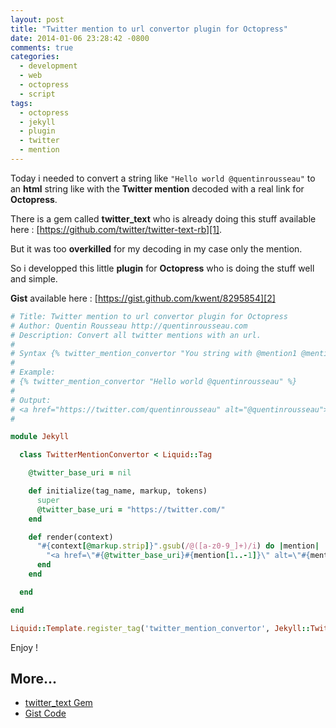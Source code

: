 ```yaml
---
layout: post
title: "Twitter mention to url convertor plugin for Octopress"
date: 2014-01-06 23:28:42 -0800
comments: true
categories:
  - development
  - web
  - octopress
  - script
tags:
  - octopress
  - jekyll
  - plugin
  - twitter
  - mention
---
```


Today i needed to convert a string like ``"Hello world @quentinrousseau"`` to an **html** string like with the **Twitter mention** decoded with a real link for **Octopress**.

There is a gem called **twitter_text** who is already doing this stuff available here : [https://github.com/twitter/twitter-text-rb][1].

But it was too **overkilled** for my decoding in my case only the mention.

So i developped this little **plugin** for **Octopress** who is doing the stuff well and simple.

**Gist** available here : [https://gist.github.com/kwent/8295854][2]

```ruby
# Title: Twitter mention to url convertor plugin for Octopress
# Author: Quentin Rousseau http://quentinrousseau.com
# Description: Convert all twitter mentions with an url.
#
# Syntax {% twitter_mention_convertor "You string with @mention1 @mention2" %}
#
# Example:
# {% twitter_mention_convertor "Hello world @quentinrousseau" %}
#
# Output:
# <a href="https://twitter.com/quentinrousseau" alt="@quentinrousseau">@quentinrousseau</a>
#

module Jekyll

  class TwitterMentionConvertor < Liquid::Tag

    @twitter_base_uri = nil

    def initialize(tag_name, markup, tokens)
      super
      @twitter_base_uri = "https://twitter.com/"
    end

    def render(context)
      "#{context[@markup.strip]}".gsub(/@([a-z0-9_]+)/i) do |mention|
        "<a href=\"#{@twitter_base_uri}#{mention[1..-1]}\" alt=\"#{mention}\">#{mention}</a>"
      end
    end

  end

end

Liquid::Template.register_tag('twitter_mention_convertor', Jekyll::TwitterMentionConvertor)
```

Enjoy !

## More...

- [twitter_text Gem][1]
- [Gist Code][2]

[1]: https://github.com/twitter/twitter-text-rb
[2]: https://gist.github.com/kwent/8295854
